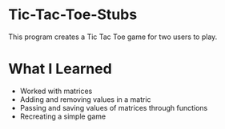 # Tic-Tac-Toe-Stubs
This program creates a Tic Tac Toe game for two users to play. 

# What I Learned
- Worked with matrices
- Adding and removing values in a matric
- Passing and saving values of matrices through functions
- Recreating a simple game

